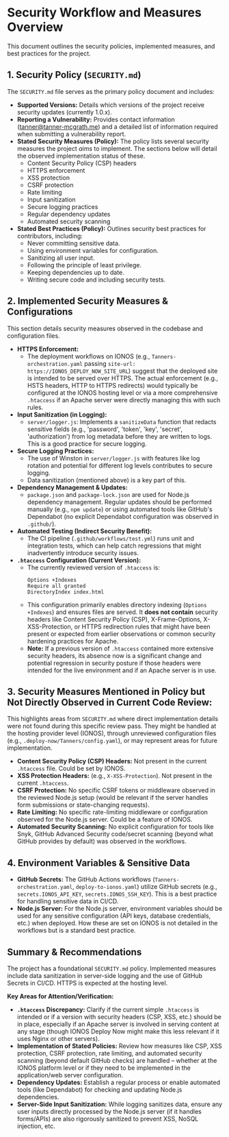# Security Workflow and Measures Overview

This document outlines the security policies, implemented measures, and best practices for the project.

## 1. Security Policy (`SECURITY.md`)

The `SECURITY.md` file serves as the primary policy document and includes:

*   **Supported Versions:** Details which versions of the project receive security updates (currently 1.0.x).
*   **Reporting a Vulnerability:** Provides contact information (tanner@tanner-mcgrath.me) and a detailed list of information required when submitting a vulnerability report.
*   **Stated Security Measures (Policy):** The policy lists several security measures the project *aims* to implement. The sections below will detail the observed implementation status of these.
    *   Content Security Policy (CSP) headers
    *   HTTPS enforcement
    *   XSS protection
    *   CSRF protection
    *   Rate limiting
    *   Input sanitization
    *   Secure logging practices
    *   Regular dependency updates
    *   Automated security scanning
*   **Stated Best Practices (Policy):** Outlines security best practices for contributors, including:
    *   Never committing sensitive data.
    *   Using environment variables for configuration.
    *   Sanitizing all user input.
    *   Following the principle of least privilege.
    *   Keeping dependencies up to date.
    *   Writing secure code and including security tests.

## 2. Implemented Security Measures & Configurations

This section details security measures observed in the codebase and configuration files.

*   **HTTPS Enforcement:**
    *   The deployment workflows on IONOS (e.g., `Tanners-orchestration.yaml` passing `site-url: https://IONOS_DEPLOY_NOW_SITE_URL`) suggest that the deployed site is intended to be served over HTTPS. The actual enforcement (e.g., HSTS headers, HTTP to HTTPS redirects) would typically be configured at the IONOS hosting level or via a more comprehensive `.htaccess` if an Apache server were directly managing this with such rules.
*   **Input Sanitization (in Logging):**
    *   `server/logger.js`: Implements a `sanitizeData` function that redacts sensitive fields (e.g., 'password', 'token', 'key', 'secret', 'authorization') from log metadata before they are written to logs. This is a good practice for secure logging.
*   **Secure Logging Practices:**
    *   The use of Winston in `server/logger.js` with features like log rotation and potential for different log levels contributes to secure logging.
    *   Data sanitization (mentioned above) is a key part of this.
*   **Dependency Management & Updates:**
    *   `package.json` and `package-lock.json` are used for Node.js dependency management. Regular updates should be performed manually (e.g., `npm update`) or using automated tools like GitHub's Dependabot (no explicit Dependabot configuration was observed in `.github/`).
*   **Automated Testing (Indirect Security Benefit):**
    *   The CI pipeline (`.github/workflows/test.yml`) runs unit and integration tests, which can help catch regressions that might inadvertently introduce security issues.
*   **`.htaccess` Configuration (Current Version):**
    *   The currently reviewed version of `.htaccess` is:
        ```
        Options +Indexes
        Require all granted
        DirectoryIndex index.html
        ```
    *   This configuration primarily enables directory indexing (`Options +Indexes`) and ensures files are served. It **does not contain** security headers like Content Security Policy (CSP), X-Frame-Options, X-XSS-Protection, or HTTPS redirection rules that might have been present or expected from earlier observations or common security hardening practices for Apache.
    *   **Note:** If a previous version of `.htaccess` contained more extensive security headers, its absence now is a significant change and potential regression in security posture if those headers were intended for the live environment and if an Apache server is in use.

## 3. Security Measures Mentioned in Policy but Not Directly Observed in Current Code Review:

This highlights areas from `SECURITY.md` where direct implementation details were not found during this specific review pass. They might be handled at the hosting provider level (IONOS), through unreviewed configuration files (e.g., `.deploy-now/Tanners/config.yaml`), or may represent areas for future implementation.

*   **Content Security Policy (CSP) Headers:** Not present in the current `.htaccess` file. Could be set by IONOS.
*   **XSS Protection Headers:** (e.g., `X-XSS-Protection`). Not present in the current `.htaccess`.
*   **CSRF Protection:** No specific CSRF tokens or middleware observed in the reviewed Node.js setup (would be relevant if the server handles form submissions or state-changing requests).
*   **Rate Limiting:** No specific rate-limiting middleware or configuration observed for the Node.js server. Could be a feature of IONOS.
*   **Automated Security Scanning:** No explicit configuration for tools like Snyk, GitHub Advanced Security code/secret scanning (beyond what GitHub provides by default) was observed in the workflows.

## 4. Environment Variables & Sensitive Data

*   **GitHub Secrets:** The GitHub Actions workflows (`Tanners-orchestration.yaml`, `deploy-to-ionos.yaml`) utilize GitHub secrets (e.g., `secrets.IONOS_API_KEY`, `secrets.IONOS_SSH_KEY`). This is a best practice for handling sensitive data in CI/CD.
*   **Node.js Server:** For the Node.js server, environment variables should be used for any sensitive configuration (API keys, database credentials, etc.) when deployed. How these are set on IONOS is not detailed in the workflows but is a standard best practice.

## Summary & Recommendations

The project has a foundational `SECURITY.md` policy. Implemented measures include data sanitization in server-side logging and the use of GitHub Secrets in CI/CD. HTTPS is expected at the hosting level.

**Key Areas for Attention/Verification:**

*   **`.htaccess` Discrepancy:** Clarify if the current simple `.htaccess` is intended or if a version with security headers (CSP, XSS, etc.) should be in place, especially if an Apache server is involved in serving content at any stage (though IONOS Deploy Now might make this less relevant if it uses Nginx or other servers).
*   **Implementation of Stated Policies:** Review how measures like CSP, XSS protection, CSRF protection, rate limiting, and automated security scanning (beyond default GitHub checks) are handled – whether at the IONOS platform level or if they need to be implemented in the application/web server configuration.
*   **Dependency Updates:** Establish a regular process or enable automated tools (like Dependabot) for checking and updating Node.js dependencies.
*   **Server-Side Input Sanitization:** While logging sanitizes data, ensure any user inputs directly processed by the Node.js server (if it handles forms/APIs) are also rigorously sanitized to prevent XSS, NoSQL injection, etc. 